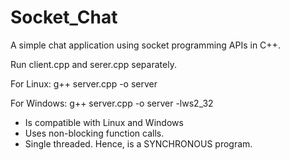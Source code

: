 # Socket_Chat
A simple chat application using socket programming APIs in C++. 


Run client.cpp and serer.cpp separately. 

For Linux: g++ server.cpp -o server


For Windows: g++ server.cpp -o server -lws2_32

- Is compatible with Linux and Windows
- Uses non-blocking function calls.
- Single threaded. Hence, is a SYNCHRONOUS program.
